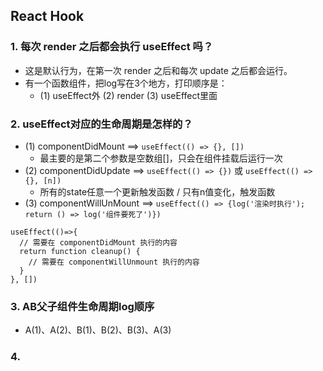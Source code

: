 ## React Hook

### 1. 每次 render 之后都会执行 useEffect 吗？
* 这是默认行为，在第一次 render 之后和每次 update 之后都会运行。
* 有一个函数组件，把log写在3个地方，打印顺序是：
    * (1) useEffect外  (2) render  (3) useEffect里面

### 2. useEffect对应的生命周期是怎样的？
* (1) componentDidMount ==> `useEffect(() => {}, [])`
    * 最主要的是第二个参数是空数组[]，只会在组件挂载后运行一次
* (2) componentDidUpdate ==> `useEffect(() => {})` 或 `useEffect(() => {}, [n])`
    * 所有的state任意一个更新触发函数 / 只有n值变化，触发函数
* (3) componentWillUnMount ==> `useEffect(() => {log('渲染时执行'); return () => log('组件要死了')})`
```
useEffect(()=>{
  // 需要在 componentDidMount 执行的内容
  return function cleanup() {
    // 需要在 componentWillUnmount 执行的内容      
  }
}, [])
```

### 3. AB父子组件生命周期log顺序
* A(1)、A(2)、B(1)、B(2)、B(3)、A(3)

### 4. 

